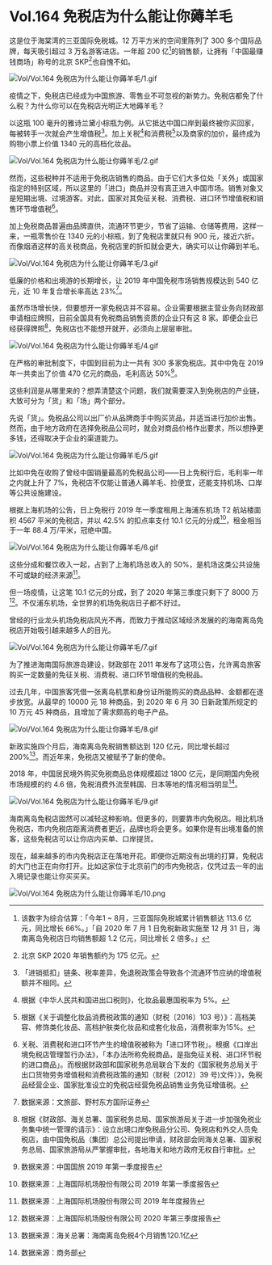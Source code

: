# Vol.164 免税店为什么能让你薅羊毛

这是位于海棠湾的三亚国际免税城。12 万平方米的空间里陈列了 300 多个国际品牌，每天吸引超过 3 万名游客进店。一年超 200 亿[^1]的销售额，让拥有「中国最赚钱商场」称号的北京 SKP[^2]也自愧不如。

![Vol/Vol.164 免税店为什么能让你薅羊毛/1.gif](https://cdn.jsdelivr.net/gh/qiaoshouzi/static/image/Vol/Vol.164%20免税店为什么能让你薅羊毛/1.gif)

‍疫情之下，免税店已经成为中国旅游、零售业不可忽视的新势力。免税店都免了什么税？为什么你可以在免税店光明正大地薅羊毛？

以这瓶 100 毫升的雅诗兰黛小棕瓶为例。从它抵达中国口岸到最终被你买回家，每被转手一次就会产生增值税[^3]。加上关税[^4]和消费税[^5]以及商家的加价，最终成为购物小票上价值 1340 元的高档化妆品。

![Vol/Vol.164 免税店为什么能让你薅羊毛/2.gif](https://cdn.jsdelivr.net/gh/qiaoshouzi/static/image/Vol/Vol.164%20免税店为什么能让你薅羊毛/2.gif)

然而，这些税种并不适用于免税店销售的商品。由于它们大多位处「关外」或国家指定的特别区域，所以这里的「进口」商品并没有真正进入中国市场。销售对象又是短期出境、过境游客。对此，国家对其免征关税、消费税、进口环节增值税和销售环节增值税[^6]。

加上免税商品普遍由品牌直供，流通环节更少，节省了运输、仓储等费用，这样一来，一瓶零售价在 1340 元的小棕瓶，到了免税店里就只有 900 元，接近六折。而像烟酒这样的高关税商品，免税店里的折扣就会更大，确实可以让你薅到羊毛。

![Vol/Vol.164 免税店为什么能让你薅羊毛/3.gif](https://cdn.jsdelivr.net/gh/qiaoshouzi/static/image/Vol/Vol.164%20免税店为什么能让你薅羊毛/3.gif)

低廉的价格和出境游的长期增长，让 2019 年中国免税市场销售规模达到 540 亿元，近 10 年复合增长率高达 23%[^7]。

虽然市场增长快，但要想开一家免税店并不容易。企业需要根据主营业务向财政部申请相应牌照，目前全国具有免税商品销售资质的企业只有这 8 家。即便企业已经获得牌照[^8]，免税店也不能想开就开，必须向上层层审批。

![Vol/Vol.164 免税店为什么能让你薅羊毛/4.gif](https://cdn.jsdelivr.net/gh/qiaoshouzi/static/image/Vol/Vol.164%20免税店为什么能让你薅羊毛/4.gif)

在严格的审批制度下，中国到目前为止一共有 300 多家免税店。其中中免在 2019 年一共卖出了价值 470 亿元的商品，毛利高达 50%[^9]。

这些利润是从哪里来的？想弄清楚这个问题，我们就需要深入到免税店的产业链，大致可分为「货」和「场」两个部分。

先说「货」。免税品公司以出厂价从品牌商手中购买货品，并适当进行加价出售。然而，由于地方政府在选择免税品公司时，就会对商品价格作出要求，所以想挣更多钱，还得取决于企业的渠道能力。

![Vol/Vol.164 免税店为什么能让你薅羊毛/5.gif](https://cdn.jsdelivr.net/gh/qiaoshouzi/static/image/Vol/Vol.164%20免税店为什么能让你薅羊毛/5.gif)

比如中免在收购了曾经中国销量最高的免税品公司——日上免税行后，毛利率一年之内就上升了 7%，免税店不仅能让普通人薅羊毛、捡便宜，还能支持机场、口岸等公共设施建设。

根据上海机场的公告，日上免税行 2019 年一季度租用上海浦东机场 T2 航站楼面积 4567 平米的免税店，并以 42.5% 的扣点率支付 10.1 亿元的分成[^10]，租金相当于一年 88.4 万/平米，冠绝中国。

![Vol/Vol.164 免税店为什么能让你薅羊毛/6.gif](https://cdn.jsdelivr.net/gh/qiaoshouzi/static/image/Vol/Vol.164%20免税店为什么能让你薅羊毛/6.gif)

这些分成和餐饮收入一起，占到了上海机场总收入的 50%，是机场这类公共设施不可或缺的经济来源[^11]。

但一场疫情，让这笔 10.1 亿元的分成，到了 2020 年第三季度只剩下了 8000 万[^12]。不仅浦东机场，全世界的机场免税店日子都不好过。

曾经的行业龙头机场免税店风光不再，而致力于推动区域经济发展的的海南离岛免税店开始吸引越来越多人的目光。

![Vol/Vol.164 免税店为什么能让你薅羊毛/7.gif](https://cdn.jsdelivr.net/gh/qiaoshouzi/static/image/Vol/Vol.164%20免税店为什么能让你薅羊毛/7.gif)

为了推进海南国际旅游岛建设，财政部在 2011 年发布了这项公告，允许离岛旅客购买一定数量的免征关税、消费税、进口环节增值税的免税品。

过去几年，中国旅客凭借一张离岛机票和身份证所能购买的商品品种、金额都在逐步放宽。从最早的 10000 元 18 种商品，到 2020 年 6 月 30 日新政策所规定的 10 万元 45 种商品，且增加了需求颇高的电子产品。

![Vol/Vol.164 免税店为什么能让你薅羊毛/8.gif](https://cdn.jsdelivr.net/gh/qiaoshouzi/static/image/Vol/Vol.164%20免税店为什么能让你薅羊毛/8.gif)

新政实施四个月后，海南离岛免税销售额达到 120 亿元，同比增长超过 200%[^13]。而近年来，免税店又被赋予了新的使命。

2018 年，中国居民境外购买免税商品总体规模超过 1800 亿元，是同期国内免税市场规模的约 4.6 倍，免税消费外流至韩国、日本等地的情况相当明显[^14]。

![Vol/Vol.164 免税店为什么能让你薅羊毛/9.gif](https://cdn.jsdelivr.net/gh/qiaoshouzi/static/image/Vol/Vol.164%20免税店为什么能让你薅羊毛/9.gif)

海南离岛免税店固然可以减轻这种影响。但更多的，则要靠市内免税店。相比机场免税店，市内免税店距离消费者更近，品牌也将会更多。如果你是有出境准备的旅客，这些免税店可以让你店内买单、口岸提货。

现在，越来越多的市内免税店正在落地开花。即便你近期没有出境的打算，免税店的大门也正在向你打开。比如这家位于北京前门的市内免税店，仅凭过去一年的出入境记录也能让你买买买。

![Vol/Vol.164 免税店为什么能让你薅羊毛/10.png](https://cdn.jsdelivr.net/gh/qiaoshouzi/static/image/Vol/Vol.164%20免税店为什么能让你薅羊毛/10.png)

[^1]:该数字为综合估算：「今年1 ~ 8月，三亚国际免税城累计销售额达 113.6 亿元，同比增长 66%。」「自 2020 年 7 月 1 日免税新政实施至 12 月 31 日，海南离岛免税店日均销售额超 1.2 亿元，同比增长 2 倍多。」
[^2]:北京 SKP 2020 年销售额约为 175 亿元。
[^3]:「进销抵扣」链条、税率差异，免退税政策会导致各个流通环节应纳的增值税额并不相同。
[^4]:根据《中华人民共和国进出口税则》，化妆品最惠国税率为 5%。
[^5]:根据《关于调整化妆品消费税政策的通知（财税〔2016〕103 号）》：高档美容、修饰类化妆品、高档护肤类化妆品和成套化妆品，消费税率为15%。
[^6]:关税、消费税和进口环节产生的增值税被称为「进口环节税」。根据《口岸出境免税店管理暂行办法》，「本办法所称免税商品，是指免征关税、进口环节税的进口商品」。而根据财政部和国家税务总局联合下发的《国家税务总局关于出口货物劳务增值税和消费税政策的通知（财税〔2012〕39 号)文件）》，免税品经营企业、国家批准设立的免税店经营免税品销售业务免征增值税。
[^7]:数据来源：文旅部、野村东方国际证券
[^8]:根据《财政部、海关总署、国家税务总局、国家旅游局关于进一步加强免税业务集中统一管理的请示》：设立出境口岸免税品分公司、免税店和外交人员免税店，由中国免税品（集团）总公司提出申请，财政部会同海关总署、国家税务总局、国家旅游局从严掌握审批，各地海关和地方政府无权自行审批。
[^9]:数据来源：中国国旅 2019 年第一季度报告
[^10]:数据来源：上海国际机场股份有限公司 2019 年第一季度报告
[^11]:数据来源：上海国际机场股份有限公司 2019 年年度报告
[^12]:数据来源：上海国际机场股份有限公司 2020 年第三季度报告
[^13]:数据来源：海关总署：海南离岛免税4个月销售120.1亿
[^14]:数据来源：商务部
